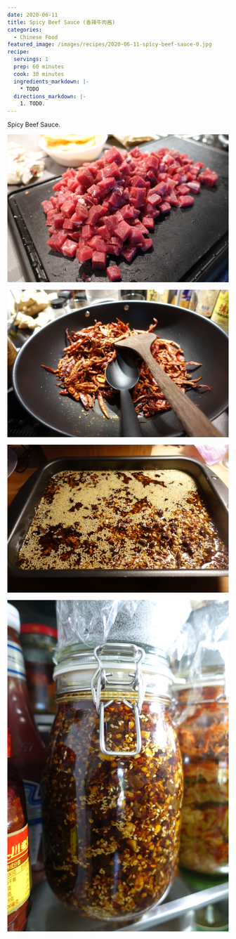 ```yaml
---
date: 2020-06-11
title: Spicy Beef Sauce (香辣牛肉酱)
categories:
  - Chinese Food
featured_image: /images/recipes/2020-06-11-spicy-beef-sauce-0.jpg
recipe:
  servings: 1
  prep: 60 minutes
  cook: 30 minutes
  ingredients_markdown: |-
    * TODO
  directions_markdown: |-
    1. TODO.
---
```

Spicy Beef Sauce.

![pic](/images/recipes/2020-06-11-spicy-beef-sauce-1.jpg)

![pic](/images/recipes/2020-06-11-spicy-beef-sauce-2.jpg)

![pic](/images/recipes/2020-06-11-spicy-beef-sauce-3.jpg)

![pic](/images/recipes/2020-06-11-spicy-beef-sauce-4.jpg)